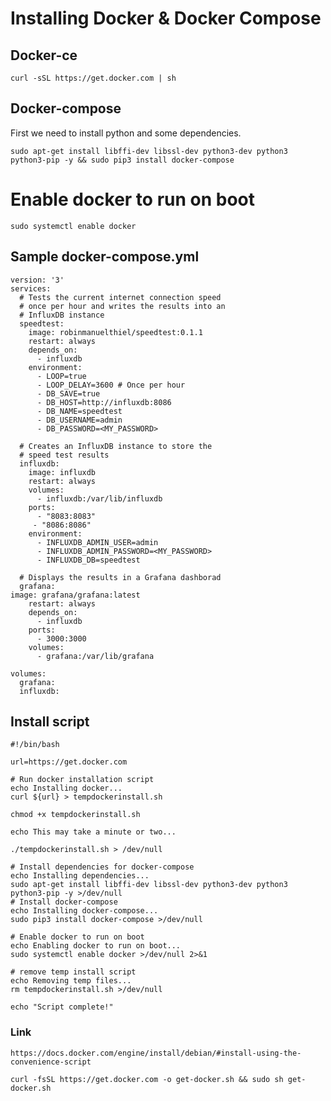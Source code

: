 # Installing Docker & Docker Compose

## Docker-ce

    curl -sSL https://get.docker.com | sh

## Docker-compose

First we need to install python and some dependencies.

    sudo apt-get install libffi-dev libssl-dev python3-dev python3 python3-pip -y && sudo pip3 install docker-compose


# Enable docker to run on boot

    sudo systemctl enable docker


## Sample docker-compose.yml

    version: '3'
    services:
      # Tests the current internet connection speed
      # once per hour and writes the results into an
      # InfluxDB instance
      speedtest:    
        image: robinmanuelthiel/speedtest:0.1.1
        restart: always
        depends_on:
          - influxdb
        environment:
          - LOOP=true
          - LOOP_DELAY=3600 # Once per hour
          - DB_SAVE=true
          - DB_HOST=http://influxdb:8086
          - DB_NAME=speedtest
          - DB_USERNAME=admin
          - DB_PASSWORD=<MY_PASSWORD>
    
      # Creates an InfluxDB instance to store the
      # speed test results
      influxdb:
        image: influxdb
        restart: always
        volumes:
          - influxdb:/var/lib/influxdb
        ports:
          - "8083:8083"
         - "8086:8086"
        environment:
          - INFLUXDB_ADMIN_USER=admin
          - INFLUXDB_ADMIN_PASSWORD=<MY_PASSWORD>
          - INFLUXDB_DB=speedtest
    
      # Displays the results in a Grafana dashborad
      grafana:
    image: grafana/grafana:latest
        restart: always
        depends_on:
          - influxdb
        ports:
          - 3000:3000
        volumes:
          - grafana:/var/lib/grafana
    
    volumes:
      grafana:
      influxdb:


## Install script

    #!/bin/bash

    url=https://get.docker.com

    # Run docker installation script
    echo Installing docker...
    curl ${url} > tempdockerinstall.sh
    
    chmod +x tempdockerinstall.sh
    
    echo This may take a minute or two...
    
    ./tempdockerinstall.sh > /dev/null
    
    # Install dependencies for docker-compose
    echo Installing dependencies...
    sudo apt-get install libffi-dev libssl-dev python3-dev python3 python3-pip -y >/dev/null
    # Install docker-compose
    echo Installing docker-compose...
    sudo pip3 install docker-compose >/dev/null
    
    # Enable docker to run on boot
    echo Enabling docker to run on boot...
    sudo systemctl enable docker >/dev/null 2>&1
    
    # remove temp install script
    echo Removing temp files...
    rm tempdockerinstall.sh >/dev/null
    
    echo "Script complete!"


### Link

`https://docs.docker.com/engine/install/debian/#install-using-the-convenience-script`

    curl -fsSL https://get.docker.com -o get-docker.sh && sudo sh get-docker.sh
